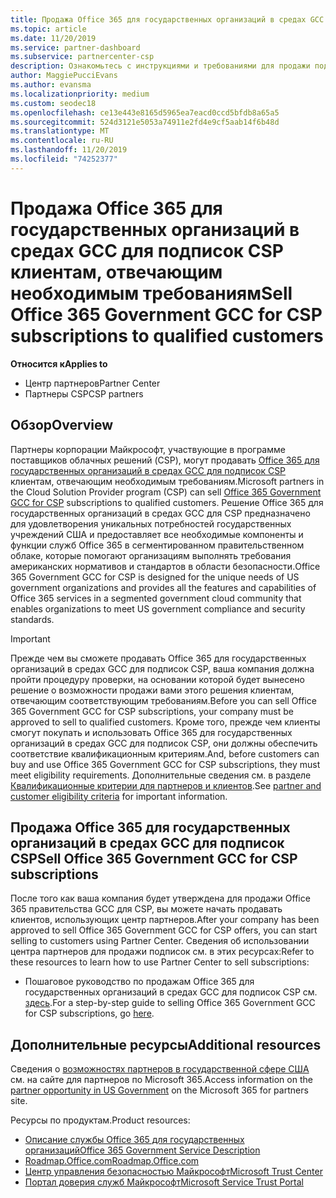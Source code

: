 ```yaml
---
title: Продажа Office 365 для государственных организаций в средах GCC в рамках программы поставщиков облачных решений | Центр партнеров
ms.topic: article
ms.date: 11/20/2019
ms.service: partner-dashboard
ms.subservice: partnercenter-csp
description: Ознакомьтесь с инструкциями и требованиями для продажи подписок на Office 365 правительства GCC для CSP в квалифицированных США клиентов или подрядчиков для государственных организаций.
author: MaggiePucciEvans
ms.author: evansma
ms.localizationpriority: medium
ms.custom: seodec18
ms.openlocfilehash: ce13e443e8165d5965ea7eacd0ccd5bfdb8a65a5
ms.sourcegitcommit: 524d3121e5053a74911e2fd4e9cf5aab14f6b48d
ms.translationtype: MT
ms.contentlocale: ru-RU
ms.lasthandoff: 11/20/2019
ms.locfileid: "74252377"
---
```

# <a name="sell-office-365-government-gcc-for-csp-subscriptions-to-qualified-customers"></a><span data-ttu-id="6f65d-103">Продажа Office 365 для государственных организаций в средах GCC для подписок CSP клиентам, отвечающим необходимым требованиям</span><span class="sxs-lookup"><span data-stu-id="6f65d-103">Sell Office 365 Government GCC for CSP subscriptions to qualified customers</span></span>

<span data-ttu-id="6f65d-104">**Относится к**</span><span class="sxs-lookup"><span data-stu-id="6f65d-104">**Applies to**</span></span>

-  <span data-ttu-id="6f65d-105">Центр партнеров</span><span class="sxs-lookup"><span data-stu-id="6f65d-105">Partner Center</span></span>
-  <span data-ttu-id="6f65d-106">Партнеры CSP</span><span class="sxs-lookup"><span data-stu-id="6f65d-106">CSP partners</span></span>


## <a name="overview"></a><span data-ttu-id="6f65d-107">Обзор</span><span class="sxs-lookup"><span data-stu-id="6f65d-107">Overview</span></span>

<span data-ttu-id="6f65d-108">Партнеры корпорации Майкрософт, участвующие в программе поставщиков облачных решений (CSP), могут продавать [Office 365 для государственных организаций в средах GCC для подписок CSP](https://www.microsoft.com/microsoft-365/partners/governmentforCSP) клиентам, отвечающим необходимым требованиям.</span><span class="sxs-lookup"><span data-stu-id="6f65d-108">Microsoft partners in the Cloud Solution Provider program (CSP) can sell [Office 365 Government GCC for CSP](https://www.microsoft.com/microsoft-365/partners/governmentforCSP) subscriptions to qualified customers.</span></span> <span data-ttu-id="6f65d-109">Решение Office 365 для государственных организаций в средах GCC для CSP предназначено для удовлетворения уникальных потребностей государственных учреждений США и предоставляет все необходимые компоненты и функции служб Office 365 в сегментированном правительственном облаке, которые помогают организациям выполнять требования американских нормативов и стандартов в области безопасности.</span><span class="sxs-lookup"><span data-stu-id="6f65d-109">Office 365 Government GCC for CSP is designed for the unique needs of US government organizations and provides all the features and capabilities of Office 365 services in a segmented government cloud community that enables organizations to meet US government compliance and security standards.</span></span> 

>[!IMPORTANT] 
><span data-ttu-id="6f65d-110">Прежде чем вы сможете продавать Office 365 для государственных организаций в средах GCC для подписок CSP, ваша компания должна пройти процедуру проверки, на основании которой будет вынесено решение о возможности продажи вами этого решения клиентам, отвечающим соответствующим требованиям.</span><span class="sxs-lookup"><span data-stu-id="6f65d-110">Before you can sell Office 365 Government GCC for CSP subscriptions, your company must be approved to sell to qualified customers.</span></span> <span data-ttu-id="6f65d-111">Кроме того, прежде чем клиенты смогут покупать и использовать Office 365 для государственных организаций в средах GCC для подписок CSP, они должны обеспечить соответствие квалификационным критериям.</span><span class="sxs-lookup"><span data-stu-id="6f65d-111">And, before customers can buy and use Office 365 Government GCC for CSP subscriptions, they must meet eligibility requirements.</span></span> <span data-ttu-id="6f65d-112">Дополнительные сведения см. в разделе [Квалификационные критерии для партнеров и клиентов](csp-gcc-validate.md).</span><span class="sxs-lookup"><span data-stu-id="6f65d-112">See [partner and customer eligibility criteria](csp-gcc-validate.md) for important information.</span></span>


## <a name="sell-office-365-government-gcc-for-csp-subscriptions"></a><span data-ttu-id="6f65d-113">Продажа Office 365 для государственных организаций в средах GCC для подписок CSP</span><span class="sxs-lookup"><span data-stu-id="6f65d-113">Sell Office 365 Government GCC for CSP subscriptions</span></span>

<span data-ttu-id="6f65d-114">После того как ваша компания будет утверждена для продажи Office 365 правительства GCC для CSP, вы можете начать продавать клиентов, использующих центр партнеров.</span><span class="sxs-lookup"><span data-stu-id="6f65d-114">After your company has been approved to sell Office 365 Government GCC for CSP offers, you can start selling to customers using Partner Center.</span></span> <span data-ttu-id="6f65d-115">Сведения об использовании центра партнеров для продажи подписок см. в этих ресурсах:</span><span class="sxs-lookup"><span data-stu-id="6f65d-115">Refer to these resources to learn how to use Partner Center to sell subscriptions:</span></span> 

-   <span data-ttu-id="6f65d-116">Пошаговое руководство по продажам Office 365 для государственных организаций в средах GCC для подписок CSP см. [здесь](https://go.microsoft.com/fwlink/?linkid=2007323).</span><span class="sxs-lookup"><span data-stu-id="6f65d-116">For a step-by-step guide to selling Office 365 Government GCC for CSP subscriptions, go [here](https://go.microsoft.com/fwlink/?linkid=2007323).</span></span>  


## <a name="additional-resources"></a><span data-ttu-id="6f65d-117">Дополнительные ресурсы</span><span class="sxs-lookup"><span data-stu-id="6f65d-117">Additional resources</span></span>

<span data-ttu-id="6f65d-118">Сведения о [возможностях партнеров в государственной сфере США](https://www.microsoft.com/microsoft-365/partners/governmentforCSP) см. на сайте для партнеров по Microsoft 365.</span><span class="sxs-lookup"><span data-stu-id="6f65d-118">Access information on the [partner opportunity in US Government](https://www.microsoft.com/microsoft-365/partners/governmentforCSP) on the Microsoft 365 for partners site.</span></span>

<span data-ttu-id="6f65d-119">Ресурсы по продуктам.</span><span class="sxs-lookup"><span data-stu-id="6f65d-119">Product resources:</span></span>

- [<span data-ttu-id="6f65d-120">Описание службы Office 365 для государственных организаций</span><span class="sxs-lookup"><span data-stu-id="6f65d-120">Office 365 Government Service Description</span></span>](https://technet.microsoft.com/library/mt774581.aspx)
- [<span data-ttu-id="6f65d-121">Roadmap.Office.com</span><span class="sxs-lookup"><span data-stu-id="6f65d-121">Roadmap.Office.com</span></span>](https://products.office.com/business/office-365-roadmap)
- [<span data-ttu-id="6f65d-122">Центр управления безопасностью Майкрософт</span><span class="sxs-lookup"><span data-stu-id="6f65d-122">Microsoft Trust Center</span></span>](https://www.microsoft.com/TrustCenter/)
- [<span data-ttu-id="6f65d-123">Портал доверия служб Майкрософт</span><span class="sxs-lookup"><span data-stu-id="6f65d-123">Microsoft Service Trust Portal</span></span>](https://aka.ms/STP)

